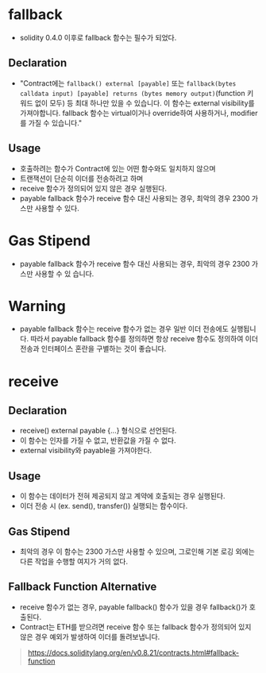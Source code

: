 # fallback

- solidity 0.4.0 이후로 fallback 함수는 필수가 되었다.

## Declaration

- "Contract에는 `fallback() external [payable]` 또는 `fallback(bytes calldata input) [payable] returns (bytes memory output)`(function 키워드 없이 모두) 등 최대 하나만 있을 수 있습니다. 이 함수는 external visibility를 가져야합니다. fallback 함수는 virtual이거나 override하여 사용하거나, modifier를 가질 수 있습니다."

## Usage

- 호출하려는 함수가 Contract에 있는 어떤 함수와도 일치하지 않으며
- 트랜잭션이 단순히 이더를 전송하려고 하며
- receive 함수가 정의되어 있지 않은 경우 실행된다.
- payable fallback 함수가 receive 함수 대신 사용되는 경우, 최악의 경우 2300 가스만 사용할 수 있다.

# Gas Stipend

- payable fallback 함수가 receive 함수 대신 사용되는 경우, 최악의 경우 2300 가스만 사용할 수 있 습니다.

# Warning

- payable fallback 함수는 receive 함수가 없는 경우 일반 이더 전송에도 실행됩니다. 따라서 payable fallback 함수를 정의하면 항상 receive 함수도 정의하여 이더 전송과 인터페이스 혼란을 구별하는 것이 좋습니다.

# receive

## Declaration

- receive() external payable {...} 형식으로 선언된다.
- 이 함수는 인자를 가질 수 없고, 반환값을 가질 수 없다.
- external visibility와 payable을 가져야한다.

## Usage

- 이 함수는 데이터가 전혀 제공되지 않고 계약에 호출되는 경우 실행된다.
- 이더 전송 시 (ex. send(), transfer()) 실행되는 함수이다.

## Gas Stipend

- 최악의 경우 이 함수는 2300 가스만 사용할 수 있으며, 그로인해 기본 로깅 외에는 다른 작업을 수행할 여지가 거의 없다.

## Fallback Function Alternative

- receive 함수가 없는 경우, payable fallback() 함수가 있을 경우 fallback()가 호출된다.
- Contract는 ETH를 받으려면 receive 함수 또는 fallback 함수가 정의되어 있지 않은 경우 예외가 발생하여 이더를 돌려보냅니다.

> https://docs.soliditylang.org/en/v0.8.21/contracts.html#fallback-function
